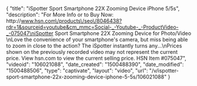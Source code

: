 {
    "title": "iSpotter Sport Smartphone 22X Zooming Device  iPhone 5\/5s",
    "description": "For More Info or to Buy Now: http:\/\/www.hsn.com\/products\/seo\/8046438?rdr=1&sourceid=youtube&cm_mmc=Social-_-Youtube-_-ProductVideo-_-075047\niSpotter Sport Smartphone 22X Zooming Device for Photo\/Video \nLove the convenience of your smartphone's camera, but miss being able to zoom in close to the action? The iSpotter instantly turns any...\nPrices shown on the previously recorded video may not represent the current price.  View hsn.com to view the current selling price. HSN Item #075047",
    "videoid": "106021088",
    "date_created": "1500488390",
    "date_modified": "1500488506",
    "type": "captivate",
    "layout": "video",
    "url": "\/v\/ispotter-sport-smartphone-22x-zooming-device-iphone-5-5s\/106021088"
}